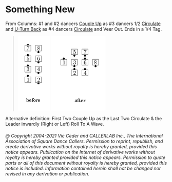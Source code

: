 
# Something New

From Columns: #1 and #2 dancers [Couple Up](../c3a/couple_up.md)
as #3 dancers 1/2 [Circulate](../b1/circulate.md)
and [U-Turn Back](../b1/turn_back.md)
as #4 dancers [Circulate](../b1/circulate.md) and Veer Out.
Ends in a 1/4 Tag.

> 
> ![alt](something_new-1.png)
> ![alt](something_new-2.png)
> 

Alternative definition: First Two Couple Up as the Last
Two Circulate & the Leader inwardly (Right or Left) Roll To A Wave.
###### @ Copyright 2004-2021 Vic Ceder and CALLERLAB Inc., The International Association of Square Dance Callers. Permission to reprint, republish, and create derivative works without royalty is hereby granted, provided this notice appears. Publication on the Internet of derivative works without royalty is hereby granted provided this notice appears. Permission to quote parts or all of this document without royalty is hereby granted, provided this notice is included. Information contained herein shall not be changed nor revised in any derivation or publication.
